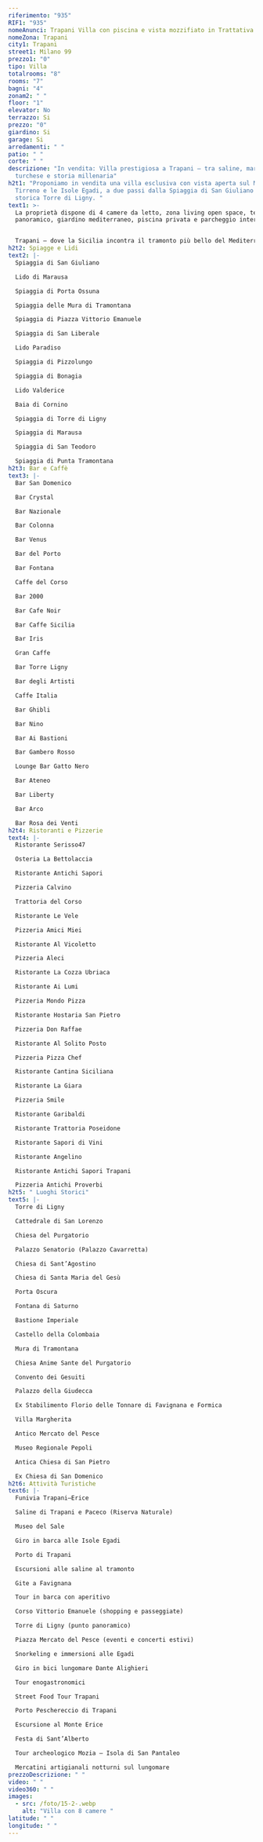 ```yaml
---
riferimento: "935"
RIF1: "935"
nomeAnunci: Trapani Villa con piscina e vista mozzifiato in Trattativa
nomeZona: Trapani
city1: Trapani
street1: Milano 99
prezzo1: "0"
tipo: Villa
totalrooms: "8"
rooms: "7"
bagni: "4"
zonam2: " "
floor: "1"
elevator: No
terrazzo: Si
prezzo: "0"
giardino: Si
garage: Si
arredamenti: " "
patio: " "
corte: " "
descrizione: "In vendita: Villa prestigiosa a Trapani – tra saline, mare
  turchese e storia millenaria"
h2t1: "Proponiamo in vendita una villa esclusiva con vista aperta sul Mar
  Tirreno e le Isole Egadi, a due passi dalla Spiaggia di San Giuliano e dalla
  storica Torre di Ligny. "
text1: >-
  La proprietà dispone di 4 camere da letto, zona living open space, terrazzo
  panoramico, giardino mediterraneo, piscina privata e parcheggio interno.


  Trapani – dove la Sicilia incontra il tramonto più bello del Mediterraneo.
h2t2: Spiagge e Lidi
text2: |-
  Spiaggia di San Giuliano

  Lido di Marausa

  Spiaggia di Porta Ossuna

  Spiaggia delle Mura di Tramontana

  Spiaggia di Piazza Vittorio Emanuele

  Spiaggia di San Liberale

  Lido Paradiso

  Spiaggia di Pizzolungo

  Spiaggia di Bonagia

  Lido Valderice

  Baia di Cornino

  Spiaggia di Torre di Ligny

  Spiaggia di Marausa

  Spiaggia di San Teodoro

  Spiaggia di Punta Tramontana
h2t3: Bar e Caffè
text3: |-
  Bar San Domenico

  Bar Crystal

  Bar Nazionale

  Bar Colonna

  Bar Venus

  Bar del Porto

  Bar Fontana

  Caffe del Corso

  Bar 2000

  Bar Cafe Noir

  Bar Caffe Sicilia

  Bar Iris

  Gran Caffe

  Bar Torre Ligny

  Bar degli Artisti

  Caffe Italia

  Bar Ghibli

  Bar Nino

  Bar Ai Bastioni

  Bar Gambero Rosso

  Lounge Bar Gatto Nero

  Bar Ateneo

  Bar Liberty

  Bar Arco

  Bar Rosa dei Venti
h2t4: Ristoranti e Pizzerie
text4: |-
  Ristorante Serisso47

  Osteria La Bettolaccia

  Ristorante Antichi Sapori

  Pizzeria Calvino

  Trattoria del Corso

  Ristorante Le Vele

  Pizzeria Amici Miei

  Ristorante Al Vicoletto

  Pizzeria Aleci

  Ristorante La Cozza Ubriaca

  Ristorante Ai Lumi

  Pizzeria Mondo Pizza

  Ristorante Hostaria San Pietro

  Pizzeria Don Raffae

  Ristorante Al Solito Posto

  Pizzeria Pizza Chef

  Ristorante Cantina Siciliana

  Ristorante La Giara

  Pizzeria Smile

  Ristorante Garibaldi

  Ristorante Trattoria Poseidone

  Ristorante Sapori di Vini

  Ristorante Angelino

  Ristorante Antichi Sapori Trapani

  Pizzeria Antichi Proverbi
h2t5: " Luoghi Storici"
text5: |-
  Torre di Ligny

  Cattedrale di San Lorenzo

  Chiesa del Purgatorio

  Palazzo Senatorio (Palazzo Cavarretta)

  Chiesa di Sant’Agostino

  Chiesa di Santa Maria del Gesù

  Porta Oscura

  Fontana di Saturno

  Bastione Imperiale

  Castello della Colombaia

  Mura di Tramontana

  Chiesa Anime Sante del Purgatorio

  Convento dei Gesuiti

  Palazzo della Giudecca

  Ex Stabilimento Florio delle Tonnare di Favignana e Formica

  Villa Margherita

  Antico Mercato del Pesce

  Museo Regionale Pepoli

  Antica Chiesa di San Pietro

  Ex Chiesa di San Domenico
h2t6: Attività Turistiche
text6: |-
  Funivia Trapani–Erice

  Saline di Trapani e Paceco (Riserva Naturale)

  Museo del Sale

  Giro in barca alle Isole Egadi

  Porto di Trapani

  Escursioni alle saline al tramonto

  Gite a Favignana

  Tour in barca con aperitivo

  Corso Vittorio Emanuele (shopping e passeggiate)

  Torre di Ligny (punto panoramico)

  Piazza Mercato del Pesce (eventi e concerti estivi)

  Snorkeling e immersioni alle Egadi

  Giro in bici lungomare Dante Alighieri

  Tour enogastronomici

  Street Food Tour Trapani

  Porto Peschereccio di Trapani

  Escursione al Monte Erice

  Festa di Sant’Alberto

  Tour archeologico Mozia – Isola di San Pantaleo

  Mercatini artigianali notturni sul lungomare
prezzoDescrizione: " "
video: " "
video360: " "
images:
  - src: /foto/15-2-.webp
    alt: "Villa con 8 camere "
latitude: " "
longitude: " "
---
```

